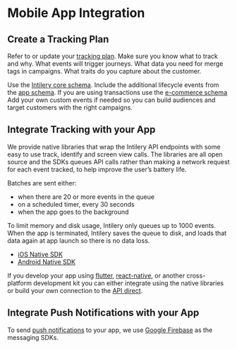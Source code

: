 # Mobile App Integration

## Create a Tracking Plan

Refer to or update your [tracking plan](../guides/tracking-plan). Make sure you
know what to track and why. What events will trigger journeys. What data you
need for merge tags in campaigns. What traits do you capture about the customer.

Use the [Intilery core schema](../schema/common). Include the additional lifecycle
events from the [app schema](../schema/app). If you are using transactions use
the [e-commerce schema](../schema/retail) Add your own custom events if
needed so you can build audiences and target customers with the right campaigns.

## Integrate Tracking with your App

We provide native libraries that wrap the Intilery API endpoints with some easy to 
use track, identify and screen view calls. The libraries are all open source and the
SDKs queues API calls rather than making a network request for each event
tracked, to help improve the user’s battery life.

Batches are sent either:

- when there are 20 or more events in the queue
- on a scheduled timer, every 30 seconds
- when the app goes to the background

To limit memory and disk usage, Intilery only queues up to 1000 events.
When the app is terminated, Intilery saves the queue to disk,
and loads that data again at app launch so there is no data loss.

  * [iOS Native SDK](./ios)
  * [Android Native SDK](./android)

If you develop your app using [flutter](https://flutter.dev),
[react-native](https://reactnative.dev/), or another cross-platform development
kit you can either integrate using the native libraries or build your own 
connection to the [API direct](./api).

## Integrate Push Notifications with your App

To send [push notifications](./push) to your app, we use
[Google Firebase](https://firebase.google.com/) 
as the messaging SDKs.
